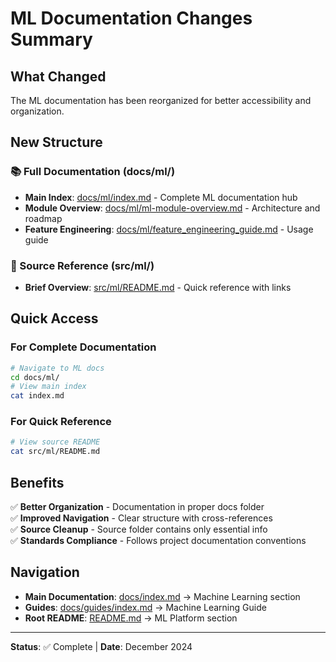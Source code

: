 # ML Documentation Changes Summary

## What Changed

The ML documentation has been reorganized for better accessibility and organization.

## New Structure

### 📚 Full Documentation (docs/ml/)
- **Main Index**: [docs/ml/index.md](index.md) - Complete ML documentation hub
- **Module Overview**: [docs/ml/ml-module-overview.md](ml-module-overview.md) - Architecture and roadmap
- **Feature Engineering**: [docs/ml/feature_engineering_guide.md](feature_engineering_guide.md) - Usage guide

### 🔧 Source Reference (src/ml/)
- **Brief Overview**: [src/ml/README.md](../../src/ml/README.md) - Quick reference with links

## Quick Access

### For Complete Documentation
```bash
# Navigate to ML docs
cd docs/ml/
# View main index
cat index.md
```

### For Quick Reference
```bash
# View source README
cat src/ml/README.md
```

## Benefits

✅ **Better Organization** - Documentation in proper docs folder  
✅ **Improved Navigation** - Clear structure with cross-references  
✅ **Source Cleanup** - Source folder contains only essential info  
✅ **Standards Compliance** - Follows project documentation conventions  

## Navigation

- **Main Documentation**: [docs/index.md](../index.md) → Machine Learning section
- **Guides**: [docs/guides/index.md](../guides/index.md) → Machine Learning Guide
- **Root README**: [README.md](../../README.md) → ML Platform section

---

**Status**: ✅ Complete | **Date**: December 2024
